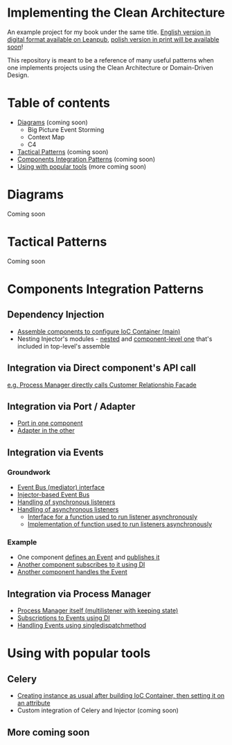 # Implementing the Clean Architecture
An example project for my book under the same title. [English version in digital format available on Leanpub](https://leanpub.com/implementing-the-clean-architecture), [polish version in print will be available soon](https://helion.magazyn.pl/Implementowanie-Czystej-Architektury-w-Pythonie/imczar/ksiazka.html)!

This repository is meant to be a reference of many useful patterns when one implements projects using the Clean Architecture or Domain-Driven Design.

# Table of contents
- [Diagrams](#diagrams) (coming soon)
  - Big Picture Event Storming
  - Context Map
  - C4
- [Tactical Patterns](#tactical-patterns) (coming soon)
- [Components Integration Patterns](#components-integration-patterns) (coming soon)
- [Using with popular tools](#using-with-popular-tools) (more coming soon)

# Diagrams
Coming soon

# Tactical Patterns
Coming soon

# Components Integration Patterns
## Dependency Injection
- [Assemble components to configure IoC Container (main)](https://github.com/Enforcer/implementing-the-clean-architecture/blob/trunk/auctioning_platform/itca/main/__init__.py#L18)
- Nesting Injector's modules - [nested](https://github.com/Enforcer/implementing-the-clean-architecture/blob/6e1c28b51ddde9d55944c8d52397806299e38099/auctioning_platform/itca/processes/paying_for_won_auction/__init__.py#L21) and [component-level one](https://github.com/Enforcer/implementing-the-clean-architecture/blob/6e1c28b51ddde9d55944c8d52397806299e38099/auctioning_platform/itca/processes/__init__.py#L10) that's included in top-level's assemble

## Integration via Direct component's API call
[e.g. Process Manager directly calls Customer Relationship Facade](https://github.com/Enforcer/implementing-the-clean-architecture/blob/trunk/auctioning_platform/itca/processes/paying_for_won_auction/process_manager.py#L48) 

## Integration via Port / Adapter
- [Port in one component](https://github.com/Enforcer/implementing-the-clean-architecture/blob/trunk/auctioning_platform/itca/auctions/app/ports/payments.py)
- [Adapter in the other](https://github.com/Enforcer/implementing-the-clean-architecture/blob/trunk/auctioning_platform/itca/auctions_infra/adapters/payments.py)

## Integration via Events
### Groundwork
- [Event Bus (mediator) interface](https://github.com/Enforcer/implementing-the-clean-architecture/blob/6e1c28b51ddde9d55944c8d52397806299e38099/auctioning_platform/itca/foundation/event_bus.py#L11)
- [Injector-based Event Bus](https://github.com/Enforcer/implementing-the-clean-architecture/blob/6e1c28b51ddde9d55944c8d52397806299e38099/auctioning_platform/itca/foundation/event_bus.py#L65)
- [Handling of synchronous listeners](https://github.com/Enforcer/implementing-the-clean-architecture/blob/6e1c28b51ddde9d55944c8d52397806299e38099/auctioning_platform/itca/foundation/event_bus.py#L79)
- [Handling of asynchronous listeners](https://github.com/Enforcer/implementing-the-clean-architecture/blob/6e1c28b51ddde9d55944c8d52397806299e38099/auctioning_platform/itca/foundation/event_bus.py#L93)
  - [Interface for a function used to run listener asynchronously](https://github.com/Enforcer/implementing-the-clean-architecture/blob/6e1c28b51ddde9d55944c8d52397806299e38099/auctioning_platform/itca/foundation/event_bus.py#L61)
  - [Implementation of function used to run listeners asynchronously](https://github.com/Enforcer/implementing-the-clean-architecture/blob/6e1c28b51ddde9d55944c8d52397806299e38099/auctioning_platform/itca/main/event_bus.py#L19)

### Example
- One component [defines an Event](https://github.com/Enforcer/implementing-the-clean-architecture/blob/trunk/auctioning_platform/itca/auctions/domain/events/bidder_has_been_overbid.py) and [publishes it](https://github.com/Enforcer/implementing-the-clean-architecture/blob/6e1c28b51ddde9d55944c8d52397806299e38099/auctioning_platform/itca/auctions/app/use_cases/placing_bid.py#L59)
- [Another component subscribes to it using DI](https://github.com/Enforcer/implementing-the-clean-architecture/blob/6e1c28b51ddde9d55944c8d52397806299e38099/auctioning_platform/itca/customer_relationship/__init__.py#L34)
- [Another component handles the Event](https://github.com/Enforcer/implementing-the-clean-architecture/blob/6e1c28b51ddde9d55944c8d52397806299e38099/auctioning_platform/itca/customer_relationship/__init__.py#L18)

## Integration via Process Manager
- [Process Manager itself (multilistener with keeping state)](https://github.com/Enforcer/implementing-the-clean-architecture/blob/trunk/auctioning_platform/itca/processes/paying_for_won_auction/process_manager.py)
- [Subscriptions to Events using DI](https://github.com/Enforcer/implementing-the-clean-architecture/blob/6e1c28b51ddde9d55944c8d52397806299e38099/auctioning_platform/itca/processes/paying_for_won_auction/__init__.py#L22)
- [Handling Events using singledispatchmethod](https://github.com/Enforcer/implementing-the-clean-architecture/blob/6e1c28b51ddde9d55944c8d52397806299e38099/auctioning_platform/itca/processes/paying_for_won_auction/process_manager.py#L28)

# Using with popular tools
## Celery
- [Creating instance as usual after building IoC Container, then setting it on an attribute](https://github.com/Enforcer/implementing-the-clean-architecture/blob/trunk/auctioning_platform/itca/tasks/cli.py)
- Custom integration of Celery and Injector (coming soon)

## More coming soon
